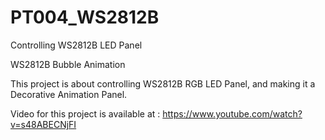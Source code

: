 # PT004_WS2812B
Controlling WS2812B LED Panel

WS2812B Bubble Animation

This project is about controlling WS2812B RGB LED Panel, and making it a Decorative Animation Panel.

Video for this project is available at :
https://www.youtube.com/watch?v=s48ABECNjFI